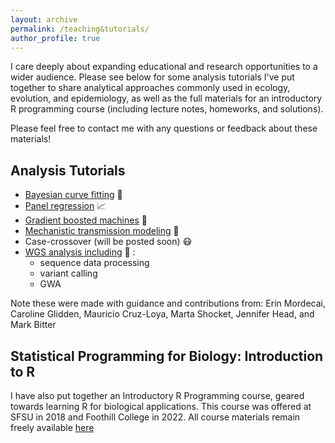 ```yaml
---
layout: archive
permalink: /teaching&tutorials/
author_profile: true
---
```


I care deeply about expanding educational and research opportunities to a wider audience. Please see below for some analysis tutorials I've put together to share analytical approaches commonly used in ecology, evolution, and epidemiology, as well as the full materials for an introductory R programming course (including lecture notes, homeworks, and solutions).

Please feel free to contact me with any questions or feedback about these materials!

## Analysis Tutorials ##

- [Bayesian curve fitting](https://github.com/lcouper/AnalysisTutorials/tree/main/BayesianCurveFitting) 🧠
- [Panel regression](https://github.com/lcouper/AnalysisTutorials/tree/main/PanelRegression)  📈
- [Gradient boosted machines](https://github.com/lcouper/AnalysisTutorials/tree/main/GradientBoostedMachines) 🌳
- [Mechanistic transmission modeling](https://github.com/lcouper/AnalysisTutorials/tree/main/MechanisticTransmissionModel) 🦟 
- Case-crossover (will be posted soon) 😷
- [WGS analysis including](https://github.com/lcouper/MosquitoThermalSelection/tree/main/Sequence_Analysis) 🧬 :
  - sequence data processing
  - variant calling
  - GWA

Note these were made with guidance and contributions from: Erin Mordecai, Caroline Glidden, Mauricio Cruz-Loya, Marta Shocket, Jennifer Head, and Mark Bitter

## Statistical Programming for Biology: Introduction to R ##

I have also put together an Introductory R Programming course, geared towards learning R for biological applications. This course was offered at SFSU in 2018 and Foothill College in 2022. All course materials remain freely available [here](https://github.com/lcouper/RprogrammingCourse) 
